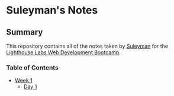 # Suleyman's Notes

## Summary 

This repository contains all of the notes taken by [Suleyman](https://github.com/Somar7) for the [Lighthouse Labs Web Development Bootcamp](https://www.lighthouselabs.ca/).

### Table of Contents

* [Week 1](/Week_1)
  * [Day 1](/Week_1/Day_1)